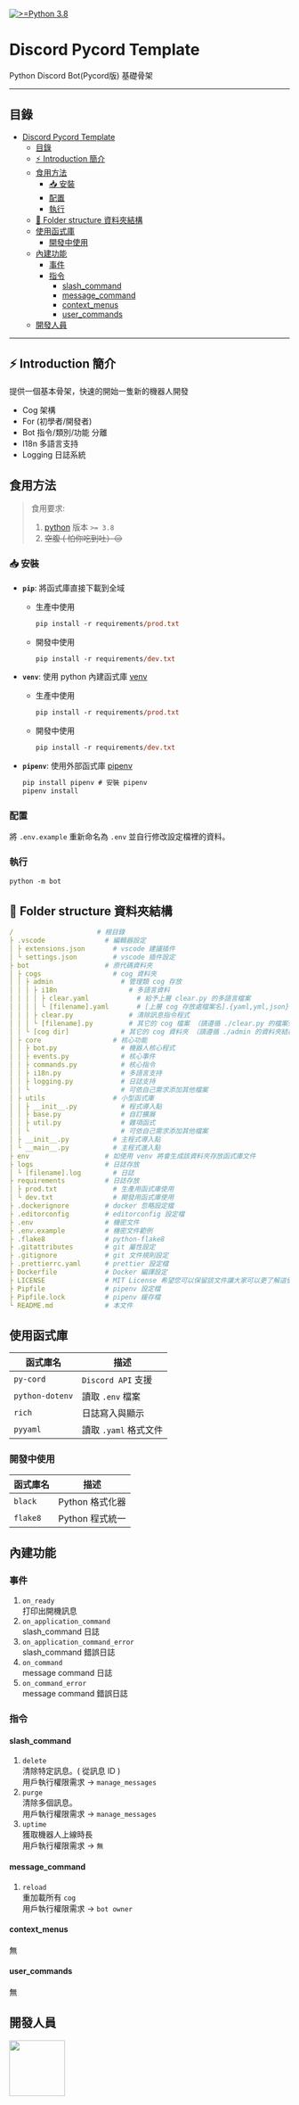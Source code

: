 [![>=Python 3.8](https://img.shields.io/badge/python->=3.8-blue.svg)](https://www.python.org/downloads/release/python-310/)

# Discord Pycord Template

Python Discord Bot(Pycord版) 基礎骨架

---

## 目錄

- [Discord Pycord Template](#discord-pycord-template)
  - [目錄](#目錄)
  - [⚡ Introduction 簡介](#-introduction-簡介)
  - [食用方法](#食用方法)
    - [📥 安裝](#-安裝)
    - [配置](#配置)
    - [執行](#執行)
  - [🔩 Folder structure 資料夾結構](#-folder-structure-資料夾結構)
  - [使用函式庫](#使用函式庫)
    - [開發中使用](#開發中使用)
  - [內建功能](#內建功能)
    - [事件](#事件)
    - [指令](#指令)
      - [slash_command](#slash_command)
      - [message_command](#message_command)
      - [context_menus](#context_menus)
      - [user_commands](#user_commands)
  - [開發人員](#開發人員)

---

## ⚡ Introduction 簡介

提供一個基本骨架，快速的開始一隻新的機器人開發

- Cog 架構
- For (初學者/開發者)
- Bot 指令/類別/功能 分離
- I18n 多語言支持
- Logging 日誌系統

## 食用方法

> 食用要求:
>
> 1. [python](https://www.python.org/) 版本 `>= 3.8`
> 2. ~~空腹 ( 怕你吃到吐）😑~~

### 📥 安裝

- **`pip`**: 將函式庫直接下載到全域

  - 生產中使用
    ```ps
    pip install -r requirements/prod.txt
    ```

  - 開發中使用
    ```ps
    pip install -r requirements/dev.txt
    ```

- **`venv`**: 使用 python 內建函式庫 [venv](https://docs.python.org/zh-tw/3/tutorial/venv.html)

  - 生產中使用
    ```ps
    pip install -r requirements/prod.txt
    ```

  - 開發中使用
    ```ps
    pip install -r requirements/dev.txt
    ```

- **`pipenv`**: 使用外部函式庫 [pipenv](https://pypi.org/project/pipenv/)

  ```ps
  pip install pipenv # 安裝 pipenv
  pipenv install
  ```

### 配置

將 `.env.example`  重新命名為 `.env` 並自行修改設定檔裡的資料。

### 執行

```ps
python -m bot
```

## 🔩 Folder structure 資料夾結構

```yml
/                     # 根目錄
├ .vscode               # 編輯器設定
│ ├ extensions.json       # vscode 建議插件
│ └ settings.json         # vscode 插件設定
├ bot                   # 原代碼資料夾
│ ├ cogs                  # cog 資料夾
│ │ ├ admin                 # 管理類 cog 存放
│ │ │ ├ i18n                  # 多語言資料
│ │ │ │ ├ clear.yaml            # 給予上層 clear.py 的多語言檔案
│ │ │ │ └ [filename].yaml       # [上層 cog 存放處檔案名].{yaml,yml,json}
│ │ │ ├ clear.py              # 清除訊息指令程式
│ │ │ └ [filename].py         # 其它的 cog 檔案 （請遵循 ./clear.py 的檔案架構）
│ │ └ [cog dir]             # 其它的 cog 資料夾 （請遵循 ./admin 的資料夾結構）
│ ├ core                  # 核心功能
│ │ ├ bot.py                # 機器人核心程式
│ │ ├ events.py             # 核心事件
│ │ ├ commands.py           # 核心指令
│ │ ├ i18n.py               # 多語言支持
│ │ ├ logging.py            # 日誌支持
│ │ └                       # 可依自己需求添加其他檔案
│ ├ utils                 # 小型函式庫
│ │ ├ __init__.py           # 程式導入點
│ │ ├ base.py               # 自訂擴展
│ │ ├ util.py               # 雜項函式
│ │ └                       # 可依自己需求添加其他檔案
│ ├ __init__.py           # 主程式導入點
│ └ __main__.py           # 主程式進入點
├ env                   # 如使用 venv 將會生成該資料夾存放函式庫文件
├ logs                  # 日誌存放
│ └ [filename].log        # 日誌
├ requirements          # 日誌存放
│ ├ prod.txt              # 生產用函式庫使用
│ └ dev.txt               # 開發用函式庫使用
├ .dockerignore         # docker 忽略設定檔
├ .editorconfig         # editorconfig 設定檔
├ .env                  # 機密文件
├ .env.example          # 機密文件範例
├ .flake8               # python-flake8
├ .gitattributes        # git 屬性設定
├ .gitignore            # git 文件規則設定
├ .prettierrc.yaml      # prettier 設定檔
├ Dockerfile            # Docker 編譯設定
├ LICENSE               # MIT License 希望您可以保留該文件讓大家可以更了解這個模板
├ Pipfile               # pipenv 設定檔
├ Pipfile.lock          # pipenv 緩存檔
└ README.md             # 本文件
```

## 使用函式庫

| 函式庫名         | 描述                 |
| --------------- | ------------------- |
| `py-cord`       | `Discord API` 支援  |
| `python-dotenv` | 讀取 `.env` 檔案     |
| `rich`          | 日誌寫入與顯示        |
| `pyyaml`        | 讀取 `.yaml` 格式文件 |

### 開發中使用

| 函式庫名  | 描述            |
| -------- | --------------- |
| `black`  | Python 格式化器 |
| `flake8` | Python 程式統一 |

## 內建功能

### 事件

1. `on_ready`  
  打印出開機訊息  
2. `on_application_command`  
  slash_command 日誌  
3. `on_application_command_error`  
  slash_command 錯誤日誌  
4. `on_command`  
  message command 日誌  
5. `on_command_error`  
  message command 錯誤日誌  

### 指令

#### slash_command

1. `delete`  
  清除特定訊息。( 從訊息 ID )  
  用戶執行權限需求 -> `manage_messages`  
2. `purge`  
  清除多個訊息。  
  用戶執行權限需求 -> `manage_messages`  
3. `uptime`  
  獲取機器人上線時長  
  用戶執行權限需求 -> `無`  

#### message_command

1. `reload`  
  重加載所有 `cog`  
  用戶執行權限需求 -> `bot owner`  

#### context_menus

無

#### user_commands

無

## 開發人員

<div class="dev">

[![](https://cdn.discordapp.com/avatars/688181698822799414/f6534feffc3f15cf439cb2fdd579aab5.webp?size=128)](https://github.com/a3510377)
</div>

<style>
  .dev a {border-radius: 50%;}
  .dev img {width: 100px}
</style>
